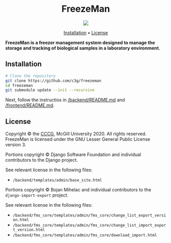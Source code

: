 <h1 align="center">
  FreezeMan
</h1>
<p align="center">
  <a href="https://codecov.io/gh/c3g/freezeman">
    <img src="https://codecov.io/gh/c3g/freezeman/branch/master/graph/badge.svg" />
  </a>
</p>

<p align="center">
  <a href="#installation">Installation</a> •
  <a href="#license">License</a>
</p>

<p>
  <b>
    FreezeMan is a freezer management system designed to manage the storage and tracking of biological samples in a laboratory environment.
  </b>
</p>



## Installation

```bash
# Clone the repository
git clone https://github.com/c3g/freezeman
cd freezeman
git submodule update --init --recursive
```

Next, follow the instructios in [/backend/README.md](./backend/README.md) and
[/frontend/README.md](./frontend/README.md).

## License

Copyright &copy; the 
[CCCG](http://www.computationalgenomics.ca/), 
McGill University 2020. All rights reserved. FreezeMan is licensed under the 
GNU Lesser General Public License version 3.

Portions copyright &copy; Django Software Foundation and individual
contributors to the Django project.

See relevant license in the following files:

  * `/backend/templates/admin/base_site.html`

Portions copyright &copy; Bojan Mihelac and individual contributors to the 
`django-import-export` project.

See relevant license in the following files:

  * `/backend/fms_core/templates/admin/fms_core/change_list_export_version.html`
  * `/backend/fms_core/templates/admin/fms_core/change_list_import_export_version.html`
  * `/backend/fms_core/templates/admin/fms_core/download_import.html`

